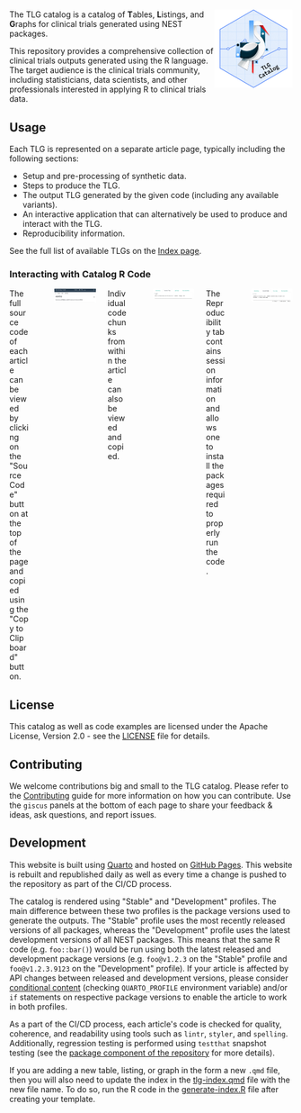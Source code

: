 # <a href='https://insightsengineering.github.io/tlg-catalog/'><img src="assets/img/logo.png" align="right" height="139" style="max-width: 100%; max-height: 139px;"/></a>

The TLG catalog is a catalog of **T**ables, **L**istings, and **G**raphs for clinical trials generated using NEST packages.

This repository provides a comprehensive collection of clinical trials outputs generated using the R language.
The target audience is the clinical trials community, including statisticians, data scientists, and other professionals interested in applying R to clinical trials data.

## Usage

Each TLG is represented on a separate article page, typically including the following sections:

- Setup and pre-processing of synthetic data.
- Steps to produce the TLG.
- The output TLG generated by the given code (including any available variants).
- An interactive application that can alternatively be used to produce and interact with the TLG.
- Reproducibility information.

See the full list of available TLGs on the [Index page](tlg-index.qmd).

### Interacting with Catalog R Code

<div class="columns">
<div class="column" style="vertical-align: middle; width: 30%; padding-right: 5%">
The full source code of each article can be viewed by clicking on the "Source Code" button at the top of the page and copied using the "Copy to Clipboard" button.
</div>

<div class="column" style="vertical-align: middle; width: 65%">
<img src="assets/img/article-code-copy.gif" style="max-width: 100%; max-height: 100%"/>
</div>

<div class="column" style="vertical-align: middle; width: 30%; padding-right: 5%">
Individual code chunks from within the article can also be viewed and copied.
</div>

<div class="column" style="vertical-align: middle; width: 65%">
<a><img src="assets/img/chunk-code-copy.gif" style="max-width: 100%; max-height: 100%"/></a>
</div>

<div class="column" style="vertical-align: middle; width: 30%; padding-right: 5%">
The Reproducibility tab contains session information and allows one to install the packages required to properly run the code.
</div>

<div class="column" style="vertical-align: middle; width: 65%">
<a><img src="assets/img/article-lock-download.gif" style="max-width: 100%; max-height: 100%"/></a>
</div>
</div>

## License

This catalog as well as code examples are licensed under the Apache License, Version 2.0 - see the [LICENSE](LICENSE) file for details.

## Contributing

We welcome contributions big and small to the TLG catalog.
Please refer to the [Contributing](CONTRIBUTING.md) guide for more information on how you can contribute.
Use the `giscus` panels at the bottom of each page to share your feedback & ideas, ask questions, and report issues.

## Development

This website is built using [Quarto](https://quarto.org/) and hosted on [GitHub Pages](https://pages.github.com/).
This website is rebuilt and republished daily as well as every time a change is pushed to the repository as part of the CI/CD process.

The catalog is rendered using "Stable" and "Development" profiles.
The main difference between these two profiles is the package versions used to generate the outputs.
The "Stable" profile uses the most recently released versions of all packages, whereas the "Development" profile uses the latest development versions of all NEST packages.
This means that the same R code (e.g. `foo::bar()`) would be run using both the latest released and development package versions (e.g. `foo@v1.2.3` on the "Stable" profile and `foo@v1.2.3.9123` on the "Development" profile).
If your article is affected by API changes between released and development versions, please consider [conditional content](https://quarto.org/docs/authoring/conditional.html) (checking `QUARTO_PROFILE` environment variable) and/or `if` statements on respective package versions to enable the article to work in both profiles.

As a part of the CI/CD process, each article's code is checked for quality, coherence, and readability using tools such as `lintr`, `styler`, and `spelling`.
Additionally, regression testing is performed using `testthat` snapshot testing (see the [package component of the repository](https://github.com/insightsengineering/tlg-catalog/tree/main/package) for more details).

If you are adding a new table, listing, or graph in the form a new `.qmd` file, then you will also need to update the index in the [tlg-index.qmd](tlg-index.qmd) file with the new file name.
To do so, run the R code in the [generate-index.R](generate-index.R) file after creating your template.
